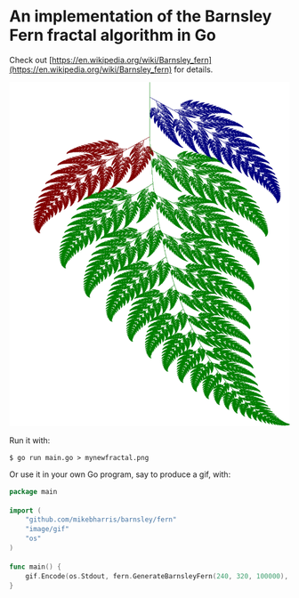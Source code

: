 # An implementation of the Barnsley Fern fractal algorithm in Go
Check out [https://en.wikipedia.org/wiki/Barnsley_fern](https://en.wikipedia.org/wiki/Barnsley_fern) for details.

![](barnsley.png)

Run it with:
```shell
$ go run main.go > mynewfractal.png
```

Or use it in your own Go program, say to produce a gif, with:
```go
package main

import (
	"github.com/mikebharris/barnsley/fern"
	"image/gif"
	"os"
)

func main() {
	gif.Encode(os.Stdout, fern.GenerateBarnsleyFern(240, 320, 100000), nil)
}
```
